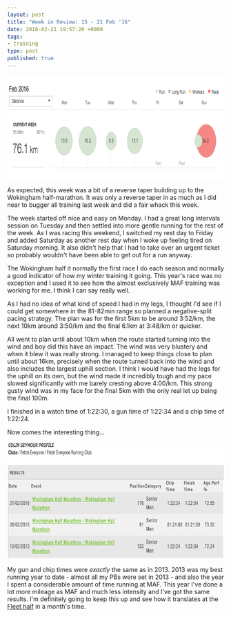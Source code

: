 ```yaml
---
layout: post
title: "Week in Review: 15 - 21 Feb '16"
date: 2016-02-21 19:57:20 +0000
tags:
- training
type: post
published: true
---
```


<a href="/img/week-in-review-15-21Feb16.png"><img alt="Week in Review: 15 - 21 Feb '16" class="center" height="240" src="/img/week-in-review-15-21Feb16.png" width="840" /></a>

As expected, this week was a bit of a reverse taper building up to the Wokingham half-marathon.  It was only a reverse taper in as much as I did near to bugger all training last week and did a fair whack this week.

The week started off nice and easy on Monday. I had a great long intervals session on Tuesday and then settled into more gentle running for the rest of the week. As I was racing this weekend, I switched my rest day to Friday and added Saturday as another rest day when I woke up feeling tired on Saturday morning.  It also didn't help that I had to take over an urgent ticket so probably wouldn't have been able to get out for a run anyway.

The Wokingham half it normally the first race I do each season and normally a good indicator of how my winter training it going.  This year's race was no exception and I used it to see how the almost exclusively MAF training was working for me. I think I can say really well.  

As I had no idea of what kind of speed I had in my legs, I thought I'd see if I could get somewhere in the 81-82min range so planned a negative-split pacing strategy.  The plan was for the first 5km to be around 3:52/km, the next 10km around 3:50/km and the final 6.1km at 3:48/km or quicker.  

All went to plan until about 10km when the route started turning into the wind and boy did this have an impact.  The wind was very blustery and when it blew it was really strong.  I managed to keep things close to plan until about 16km, precisely when the route turned back into the wind and also includes the largest uphill section.  I think I would have had the legs for the uphill on its own, but the wind made it incredibly tough and my pace slowed significantly with me barely cresting above 4:00/km.  This strong gusty wind was in my face for the final 5km with the only real let up being the final 100m.

I finished in a watch time of 1:22:30, a gun time of 1:22:34 and a chip time of 1:22:24.

Now comes the interesting thing...

<a href="/img/wokingham-half-times-2013-2016.png"><img alt="My Wokingham half marathon times: 2013 - 2016" class="center" height="270" src="/img/wokingham-half-times-2013-2016.png" width="840" /></a>

My gun and chip times were _exactly_ the same as in 2013. 2013 was my best running year to date - almost all my PBs were set in 2013 - and also the year I spent a considerable amount of time running at MAF. This year I've done a lot more mileage as MAF and much less intensity and I've got the same results. I'm definitely going to keep this up and see how it translates at the [Fleet half](https://fleethalfmarathon.com/) in a month's time.
